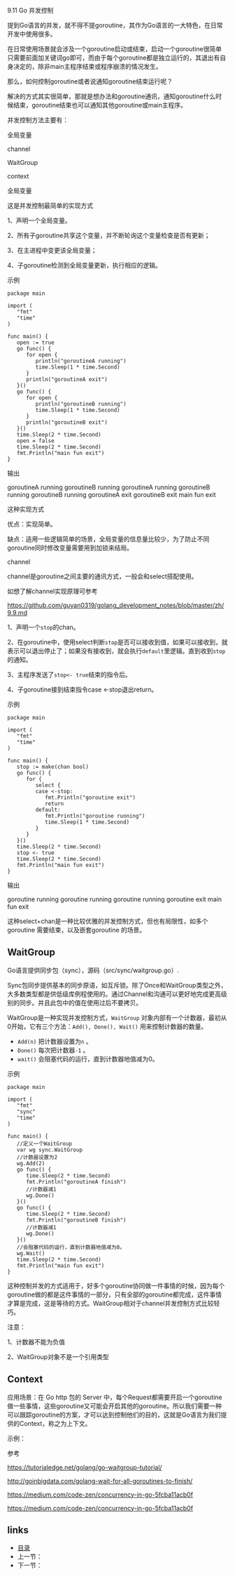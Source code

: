 9.11 Go 并发控制

提到Go语言的并发，就不得不提goroutine，其作为Go语言的一大特色，在日常开发中使用很多。

在日常使用场景就会涉及一个goroutine启动或结束，启动一个goroutine很简单只需要前面加关键词go即可，而由于每个goroutine都是独立运行的，其退出有自身决定的，除非main主程序结束或程序崩溃的情况发生。

那么，如何控制goroutine或者说通知goroutine结束运行呢？

解决的方式其实很简单，那就是想办法和goroutine通讯，通知goroutine什么时候结束，goroutine结束也可以通知其他goroutine或main主程序。

并发控制方法主要有：

全局变量

channel

WaitGroup

context

全局变量

这是并发控制最简单的实现方式

1、声明一个全局变量。

2、所有子goroutine共享这个变量，并不断轮询这个变量检查是否有更新； 

3、在主进程中变更该全局变量； 

4、子goroutine检测到全局变量更新，执行相应的逻辑。

示例

```
package main

import (
   "fmt"
   "time"
)

func main() {
   open := true
   go func() {
      for open {
         println("goroutineA running")
         time.Sleep(1 * time.Second)
      }
      println("goroutineA exit")
   }()
   go func() {
      for open {
         println("goroutineB running")
         time.Sleep(1 * time.Second)
      }
      println("goroutineB exit")
   }()
   time.Sleep(2 * time.Second)
   open = false
   time.Sleep(2 * time.Second)
   fmt.Println("main fun exit")
}
```

输出

goroutineA running
goroutineB running
goroutineA running
goroutineB running
goroutineB running
goroutineA exit
goroutineB exit
main fun exit

这种实现方式

优点：实现简单。

缺点：适用一些逻辑简单的场景，全局变量的信息量比较少，为了防止不同goroutine同时修改变量需要用到加锁来结局。

channel

channel是goroutine之间主要的通讯方式，一般会和select搭配使用。

如想了解channel实现原理可参考

https://github.com/guyan0319/golang_development_notes/blob/master/zh/9.9.md

1、声明一个`stop`的chan。

2、在goroutine中，使用select判断`stop`是否可以接收到值，如果可以接收到，就表示可以退出停止了；如果没有接收到，就会执行`default`里逻辑。直到收到`stop`的通知。

3、主程序发送了`stop<- true`结束的指令后。

4、子goroutine接到结束指令case <-stop退出return。

示例

```
package main

import (
   "fmt"
   "time"
)

func main() {
   stop := make(chan bool)
   go func() {
      for {
         select {
         case <-stop:
            fmt.Println("goroutine exit")
            return
         default:
            fmt.Println("goroutine running")
            time.Sleep(1 * time.Second)
         }
      }
   }()
   time.Sleep(2 * time.Second)
   stop <- true
   time.Sleep(2 * time.Second)
   fmt.Println("main fun exit")
}
```

输出

goroutine running
goroutine running
goroutine running
goroutine exit
main fun exit

这种select+chan是一种比较优雅的并发控制方式，但也有局限性，如多个goroutine 需要结束，以及嵌套goroutine 的场景。

## WaitGroup

Go语言提供同步包（sync），源码（src/sync/waitgroup.go）.

Sync包同步提供基本的同步原语，如互斥锁。除了Once和WaitGroup类型之外，大多数类型都是供低级库例程使用的。通过Channel和沟通可以更好地完成更高级别的同步。并且此包中的值在使用过后不要拷贝。

WaitGroup是一种实现并发控制方式，`WaitGroup` 对象内部有一个计数器，最初从0开始，它有三个方法：`Add(), Done(), Wait()` 用来控制计数器的数量。
- `Add(n)` 把计数器设置为`n` 。
- `Done()` 每次把计数器`-1` 。
- `wait()` 会阻塞代码的运行，直到计数器地值减为0。

示例

```
package main

import (
   "fmt"
   "sync"
   "time"
)

func main() {
   //定义一个WaitGroup
   var wg sync.WaitGroup
   //计数器设置为2
   wg.Add(2)
   go func() {
      time.Sleep(2 * time.Second)
      fmt.Println("goroutineA finish")
      //计数器减1
      wg.Done()
   }()
   go func() {
      time.Sleep(2 * time.Second)
      fmt.Println("goroutineB finish")
      //计数器减1
      wg.Done()
   }()
   //会阻塞代码的运行，直到计数器地值减为0。
   wg.Wait()
   time.Sleep(2 * time.Second)
   fmt.Println("main fun exit")
}
```

这种控制并发的方式适用于，好多个goroutine协同做一件事情的时候，因为每个goroutine做的都是这件事情的一部分，只有全部的goroutine都完成，这件事情才算是完成，这是等待的方式。WaitGroup相对于channel并发控制方式比较轻巧。

注意：

1、计数器不能为负值

2、WaitGroup对象不是一个引用类型

## Context

应用场景：在 Go http 包的 Server 中，每个Request都需要开启一个goroutine做一些事情，这些goroutine又可能会开启其他的goroutine。所以我们需要一种可以跟踪goroutine的方案，才可以达到控制他们的目的，这就是Go语言为我们提供的Context，称之为上下文。

示例：





参考

https://tutorialedge.net/golang/go-waitgroup-tutorial/

http://goinbigdata.com/golang-wait-for-all-goroutines-to-finish/

https://medium.com/code-zen/concurrency-in-go-5fcba11acb0f

https://medium.com/code-zen/concurrency-in-go-5fcba11acb0f


## links

- [目录](https://github.com/guyan0319/golang_development_notes/blob/master/zh/preface.md)
- 上一节：
- 下一节：

